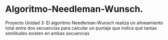 # Algoritmo-Needleman-Wunsch.
Proyecto Unidad 3: El algoritmo Needleman-Wunsch realiza un alineamiento total entre dos secuencias para calcular un puntaje que indica qué tantas similitudes existen en ambas secuencias 

